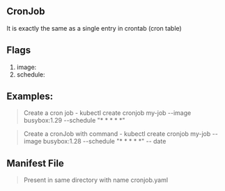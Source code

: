 ## CronJob
It is exactly the same as a single entry in crontab (cron table)

## Flags

1. image:
2. schedule:

## Examples:
> Create a cron job
    - kubectl create cronjob my-job --image busybox:1.29 --schedule "* * * * *"

> Create a cronJob with command
    - kubectl create cronjob my-job --image busybox:1.28 --schedule "* * * * *" -- date

## Manifest File
> Present in same directory with name cronjob.yaml